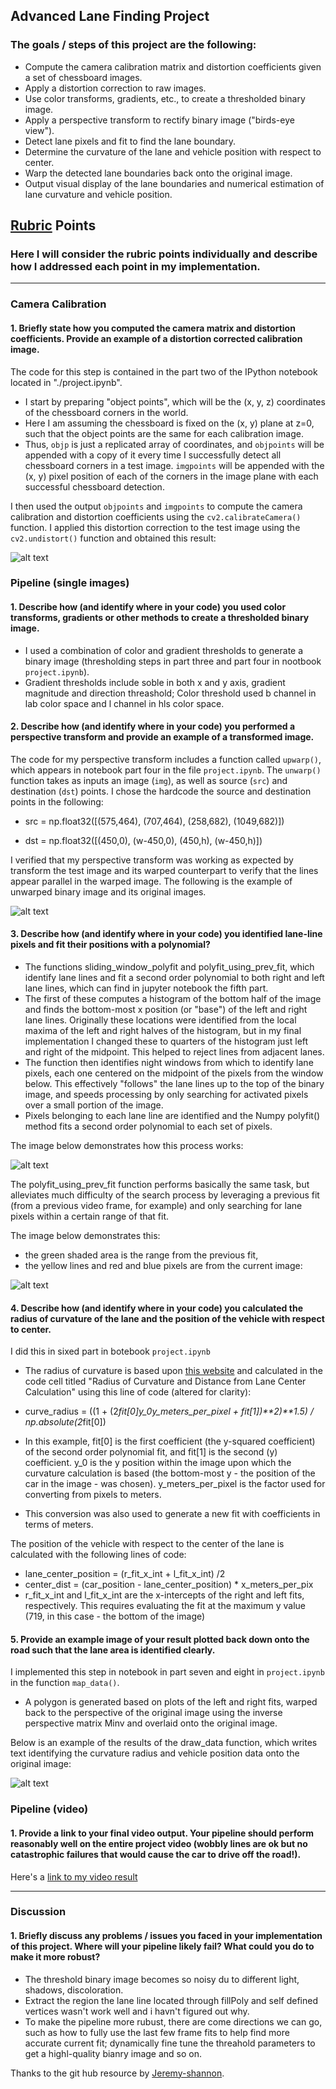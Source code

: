 

## Advanced Lane Finding Project

### The goals / steps of this project are the following:

* Compute the camera calibration matrix and distortion coefficients given a set of chessboard images.
* Apply a distortion correction to raw images.
* Use color transforms, gradients, etc., to create a thresholded binary image.
* Apply a perspective transform to rectify binary image ("birds-eye view").
* Detect lane pixels and fit to find the lane boundary.
* Determine the curvature of the lane and vehicle position with respect to center.
* Warp the detected lane boundaries back onto the original image.
* Output visual display of the lane boundaries and numerical estimation of lane curvature and vehicle position.

[//]: # (Image References)

[image1]: ./output_images/Undistorted_image.PNG "Undistorted"
[image2]: ./output_images/Unwarped_binary_image.PNG "Unwarped binary image"
[image3]: ./output_images/Sliding_window_image.PNG "Sliding window"
[image4]: ./output_images/Unwarped_fit_using_pre_frame.PNG "Using pre frame fit"
[image5]: ./output_images/radius_and_center.jpg "Radius and center"
[video1]: ./project_video_output.mp4 "Video"

## [Rubric](https://review.udacity.com/#!/rubrics/571/view) Points

### Here I will consider the rubric points individually and describe how I addressed each point in my implementation.  

---

### Camera Calibration

#### 1. Briefly state how you computed the camera matrix and distortion coefficients. Provide an example of a distortion corrected calibration image.

The code for this step is contained in the part two of the IPython notebook located in "./project.ipynb".  

- I start by preparing "object points", which will be the (x, y, z) coordinates of the chessboard corners in the world. 
- Here I am assuming the chessboard is fixed on the (x, y) plane at z=0, such that the object points are the same for each calibration image.
- Thus, `objp` is just a replicated array of coordinates, and `objpoints` will be appended with a copy of it every time I successfully detect all chessboard corners in a test image.  `imgpoints` will be appended with the (x, y) pixel position of each of the corners in the image plane with each successful chessboard detection.  

I then used the output `objpoints` and `imgpoints` to compute the camera calibration and distortion coefficients using the `cv2.calibrateCamera()` function.  I applied this distortion correction to the test image using the `cv2.undistort()` function and obtained this result: 

![alt text][image1]

### Pipeline (single images)

#### 1. Describe how (and identify where in your code) you used color transforms, gradients or other methods to create a thresholded binary image.

- I used a combination of color and gradient thresholds to generate a binary image (thresholding steps in part three and part four in nootbook `project.ipynb`). 
- Gradient thresholds include soble in both x and y axis, gradient magnitude and direction threashold; Color threshold used b channel in lab color space and l channel in hls color space. 

#### 2. Describe how (and identify where in your code) you performed a perspective transform and provide an example of a transformed image.

The code for my perspective transform includes a function called `upwarp()`, which appears in notebook part four in the file `project.ipynb`. The `unwarp()` function takes as inputs an image (`img`), as well as source (`src`) and destination (`dst`) points.  I chose the hardcode the source and destination points in the following:

- src = np.float32([(575,464),
                  (707,464), 
                  (258,682), 
                  (1049,682)])

- dst = np.float32([(450,0),
                  (w-450,0),
                  (450,h),
                  (w-450,h)])

I verified that my perspective transform was working as expected by transform the test image and its warped counterpart to verify that the lines appear parallel in the warped image. The following is the example of unwarped binary image and its original images.

![alt text][image2]

#### 3. Describe how (and identify where in your code) you identified lane-line pixels and fit their positions with a polynomial?

- The functions sliding_window_polyfit and polyfit_using_prev_fit, which identify lane lines and fit a second order polynomial to both right and left lane lines, which can find in jupyter notebook the fifth part. 
- The first of these computes a histogram of the bottom half of the image and finds the bottom-most x position (or "base") of the left and right lane lines. Originally these locations were identified from the local maxima of the left and right halves of the histogram, but in my final implementation I changed these to quarters of the histogram just left and right of the midpoint. This helped to reject lines from adjacent lanes. 
- The function then identifies night windows from which to identify lane pixels, each one centered on the midpoint of the pixels from the window below. This effectively "follows" the lane lines up to the top of the binary image, and speeds processing by only searching for activated pixels over a small portion of the image.
- Pixels belonging to each lane line are identified and the Numpy polyfit() method fits a second order polynomial to each set of pixels. 
 
The image below demonstrates how this process works:

![alt text][image3]


The polyfit_using_prev_fit function performs basically the same task, but alleviates much difficulty of the search process by leveraging a previous fit (from a previous video frame, for example) and only searching for lane pixels within a certain range of that fit. 
 
The image below demonstrates this:

-  the green shaded area is the range from the previous fit, 
- the yellow lines and red and blue pixels are from the current image:

![alt text][image4]


#### 4. Describe how (and identify where in your code) you calculated the radius of curvature of the lane and the position of the vehicle with respect to center.

I did this in sixed part in botebook `project.ipynb`

- The radius of curvature is based upon [this website](https://www.intmath.com/applications-differentiation/8-radius-curvature.php) and calculated in the code cell titled "Radius of Curvature and Distance from Lane Center Calculation" using this line of code (altered for clarity):

- curve_radius = ((1 + (2*fit[0]*y_0*y_meters_per_pixel + fit[1])**2)**1.5) / np.absolute(2*fit[0])
- In this example, fit[0] is the first coefficient (the y-squared coefficient) of the second order polynomial fit, and fit[1] is the second (y) coefficient. y_0 is the y position within the image upon which the curvature calculation is based (the bottom-most y - the position of the car in the image - was chosen). y_meters_per_pixel is the factor used for converting from pixels to meters.
- This conversion was also used to generate a new fit with coefficients in terms of meters.

The position of the vehicle with respect to the center of the lane is calculated with the following lines of code:

- lane_center_position = (r_fit_x_int + l_fit_x_int) /2
- center_dist = (car_position - lane_center_position) * x_meters_per_pix
- r_fit_x_int and l_fit_x_int are the x-intercepts of the right and left fits, respectively. This requires evaluating the fit at the maximum y value (719, in this case - the bottom of the image) 

#### 5. Provide an example image of your result plotted back down onto the road such that the lane area is identified clearly.

I implemented this step in notebook in part seven and eight in `project.ipynb` in the function `map_data()`.

- A polygon is generated based on plots of the left and right fits, warped back to the perspective of the original image using the inverse perspective matrix Minv and overlaid onto the original image.

Below is an example of the results of the draw_data function, which writes text identifying the curvature radius and vehicle position data onto the original image:

![alt text][image5]
### Pipeline (video)

#### 1. Provide a link to your final video output.  Your pipeline should perform reasonably well on the entire project video (wobbly lines are ok but no catastrophic failures that would cause the car to drive off the road!).

Here's a [link to my video result](./project_video_output.mp4)

---

### Discussion

#### 1. Briefly discuss any problems / issues you faced in your implementation of this project.  Where will your pipeline likely fail?  What could you do to make it more robust?

- The threshold binary image becomes so noisy du to different light, shadows, discoloration.
- Extract the region the lane line located through fillPoly and self defined vertices wasn't work well and i havn't figured out why.
- To make the pipeline more rubust, there are come directions we can go, such as how to fully use the last few frame fits to help find more accurate current fit; dynamically fine tune the threahold parameters to get a highl-quality bianry image and so on.


Thanks to the git hub resource by [Jeremy-shannon](https://github.com/jeremy-shannon/CarND-Advanced-Lane-Lines).




